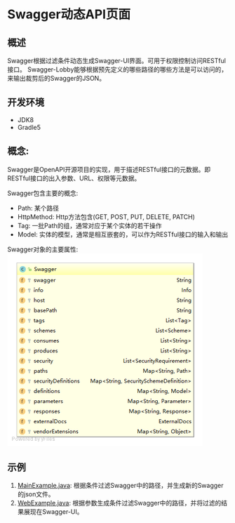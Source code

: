 # Swagger动态API页面

## 概述

Swagger根据过滤条件动态生成Swagger-UI界面。可用于权限控制访问RESTful接口。
Swagger-Lobby能够根据预先定义的哪些路径的哪些方法是可以访问的，来输出裁剪后的Swagger的JSON。

## 开发环境

- JDK8
- Gradle5

## 概念: 

Swagger是OpenAPI开源项目的实现，用于描述RESTful接口的元数据。即RESTful接口的出入参数、URL、权限等元数据。

Swagger包含主要的概念:

- Path: 某个路径
- HttpMethod: Http方法包含(GET, POST, PUT, DELETE, PATCH)
- Tag: 一批Path的组，通常对应于某个实体的若干操作
- Model: 实体的模型，通常是相互嵌套的，可以作为RESTful接口的输入和输出

Swagger对象的主要属性: 
![Swagger](diagram/swagger.png)

## 示例

1. [MainExample.java](core/src/main/java/com/winning/dcs/swagger/lobby/MainExample.java): 根据条件过滤Swagger中的路径，并生成新的Swagger的json文件。
2. [WebExample.java](core/src/main/java/com/winning/dcs/swagger/lobby/WebExample.java): 根据参数生成条件过滤Swagger中的路径，并将过滤的结果展现在Swagger-UI。